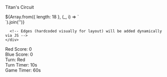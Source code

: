 Titan's Circuit
<!DOCTYPE html>
<html lang="en">
<head>
  <meta charset="UTF-8" />
  <meta name="viewport" content="width=device-width, initial-scale=1.0"/>
  <title>Titan's Circuit</title>
  <link rel="stylesheet" href="styles.css" />
</head>
<body>
  <div id="board-container">
    <div id="board">
      <!-- 18 Nodes -->
      ${Array.from({ length: 18 }, (_, i) => `
        <div class="node" data-id="${i}"></div>
      `).join('')}

      <!-- Edges (hardcoded visually for layout) will be added dynamically via JS -->
    </div>
  </div>
  <script src="board.js" type="module"></script>
</body>
</html>
<div id="ui">
  <div>Red Score: <span id="red-score">0</span></div>
  <div>Blue Score: <span id="blue-score">0</span></div>
  <div>Turn: <span id="turn-display">Red</span></div>
  <div>Turn Timer: <span id="turn-timer">10</span>s</div>
  <div>Game Timer: <span id="game-timer">60</span>s</div>
</div>
